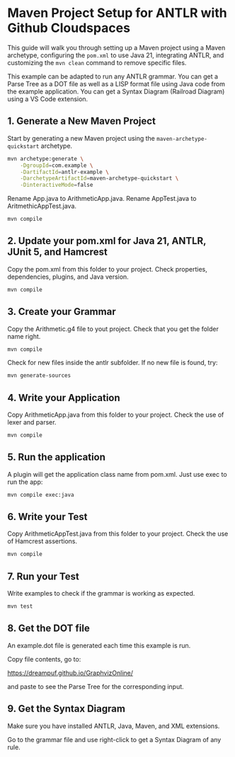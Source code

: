 # Maven Project Setup for ANTLR with Github Cloudspaces

This guide will walk you through setting up a Maven project using a Maven archetype, configuring the `pom.xml` to use Java 21, integrating ANTLR, and customizing the `mvn clean` command to remove specific files.

This example can be adapted to run any ANTLR grammar. 
You can get a Parse Tree as a DOT file as well as a LISP format file using Java code from the example application. 
You can get a Syntax Diagram (Railroad Diagram) using a VS Code extension.

## 1. Generate a New Maven Project

Start by generating a new Maven project using the `maven-archetype-quickstart` archetype.

```bash
mvn archetype:generate \
    -DgroupId=com.example \
    -DartifactId=antlr-example \
    -DarchetypeArtifactId=maven-archetype-quickstart \
    -DinteractiveMode=false
```

Rename App.java to ArithmeticApp.java.
Rename AppTest.java to AritmethicAppTest.java.

```bash
mvn compile
```

## 2. Update your pom.xml for Java 21, ANTLR, JUnit 5, and Hamcrest

Copy the pom.xml from this folder to your project. Check properties, dependencies, plugins, and Java version.

```bash
mvn compile
```

## 3. Create your Grammar

Copy the Arithmetic.g4 file to yout project. Check that you get the folder name right.

```bash
mvn compile
```

Check for new files inside the antlr subfolder.
If no new file is found, try:

```bash
mvn generate-sources
```

## 4. Write your Application

Copy ArithmeticApp.java from this folder to your project. Check the use of lexer and parser.

```bash
mvn compile
```

## 5. Run the application

A plugin will get the application class name from pom.xml. Just use exec to run the app:

```bash
mvn compile exec:java
```

## 6. Write your Test

Copy ArithmeticAppTest.java from this folder to your project. Check the use of Hamcrest assertions.

```bash
mvn compile
```

## 7. Run your Test

Write examples to check if the grammar is working as expected.

```bash
mvn test
```

## 8. Get the DOT file

An example.dot file is generated each time this example is run.

Copy file contents, go to:

https://dreampuf.github.io/GraphvizOnline/ 

and paste to see the Parse Tree for the corresponding input.


## 9. Get the Syntax Diagram

Make sure you have installed ANTLR, Java, Maven, and XML extensions.

Go to the grammar file and use right-click to get a Syntax Diagram of any rule.


